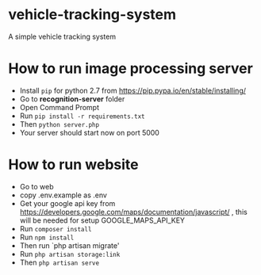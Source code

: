 # vehicle-tracking-system
A simple vehicle tracking system

# How to run image processing server
- Install `pip` for python 2.7 from https://pip.pypa.io/en/stable/installing/
- Go to **recognition-server** folder
- Open Command Prompt
- Run `pip install -r requirements.txt`
- Then `python server.php`
- Your server should start now on port 5000

# How to run website
- Go to web
- copy .env.example as .env
- Get your google api key from https://developers.google.com/maps/documentation/javascript/ , this will be needed for setup GOOGLE_MAPS_API_KEY
- Run `composer install`
- Run `npm install`
- Then run `php artisan migrate'
- Run `php artisan storage:link`
- Then `php artisan serve`